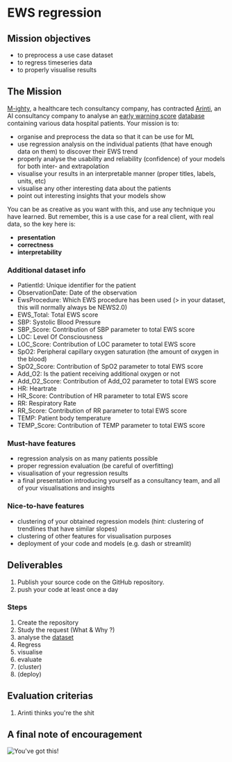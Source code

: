 # EWS regression

## Mission objectives 

- to preprocess a use case dataset
- to regress timeseries data
- to properly visualise results 


## The Mission

[M-ighty](http://www.m-ighty.com/), a healthcare tech consultancy company, has contracted [Arinti](https://arinti.ai/), an AI consultancy company to analyse an [early warning score](https://en.wikipedia.org/wiki/Early_warning_score) [database](./20200124_ews_observations) containing various data hospital patients.
Your mission is to:
- organise and preprocess the data so that it can be use for ML
- use regression analysis on the individual patients (that have enough data on them) to discover their EWS trend
- properly analyse the usability and reliability (confidence) of your models for both inter- and extrapolation
- visualise your results in an interpretable manner (proper titles, labels, units, etc)
- visualise any other interesting data about the patients 
- point out interesting insights that your models show

You can be as creative as you want with this, and use any technique you have learned. But remember, this is a use case for a real client, with real data, so the key here is:
- **presentation**
- **correctness**
- **interpretability**

### Additional dataset info

- PatientId: Unique identifier for the patient
- ObservationDate: Date of the observation
- EwsProcedure: Which EWS procedure has been used (> in your dataset, this will normally always be NEWS2.0)
- EWS_Total: Total EWS score
- SBP: Systolic Blood Pressure
- SBP_Score: Contribution of SBP parameter to total EWS score
- LOC: Level Of Consciousness
- LOC_Score: Contribution of LOC parameter to total EWS score
- SpO2: Peripheral capillary oxygen saturation (the amount of oxygen in the blood)
- SpO2_Score: Contribution of SpO2 parameter to total EWS score
- Add_O2: Is the patient receiving additional oxygen or not
- Add_O2_Score: Contribution of Add_O2 parameter to total EWS score
- HR: Heartrate
- HR_Score: Contribution of HR parameter to total EWS score
- RR: Respiratory Rate
- RR_Score: Contribution of RR parameter to total EWS score
- TEMP: Patient body temperature
- TEMP_Score: Contribution of TEMP parameter to total EWS score

### Must-have features

- regression analysis on as many patients possible
- proper regression evaluation (be careful of overfitting)
- visualisation of your regression results
- a final presentation introducing yourself as a consultancy team, and all of your visualisations and insights

### Nice-to-have features

- clustering of your obtained regression models (hint: clustering of trendlines that have similar slopes)
- clustering of other features for visualisation purposes
- deployment of your code and models (e.g. dash or streamlit)


## Deliverables

1. Publish your source code on the GitHub repository.
2. push your code at least once a day

### Steps
1. Create the repository
2. Study the request (What & Why ?)
3. analyse the [dataset](./20200124_ews_observations)
4. Regress
5. visualise
5. evaluate
6. (cluster)
7. (deploy)


## Evaluation criterias
1. Arinti thinks you're the shit

## A final note of encouragement

![You've got this!](https://media.giphy.com/media/VbzpvRC1LWGRQAvues/giphy.gif)
